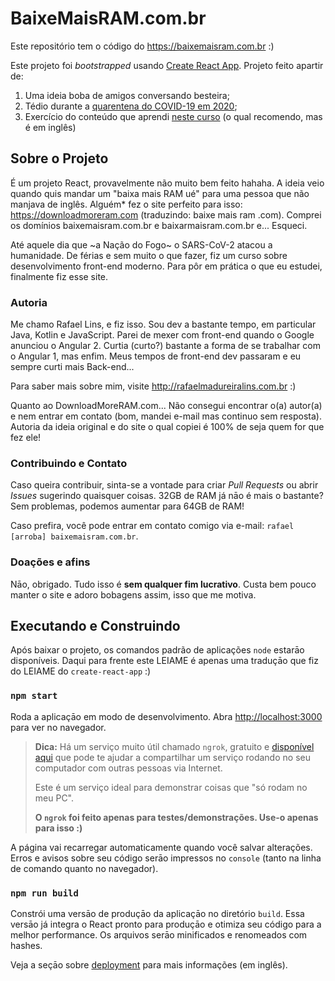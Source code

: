 # BaixeMaisRAM.com.br

Este repositório tem o código do https://baixemaisram.com.br :)

Este projeto foi _bootstrapped_ usando [Create React App](https://github.com/facebook/create-react-app).
Projeto feito apartir de:

1. Uma ideia boba de amigos conversando besteira;
2. Tédio durante a [quarentena do COVID-19 em 2020](https://pt.wikipedia.org/wiki/COVID-19);
3. Exercício do conteúdo que aprendi [neste curso](https://fullstackopen.com/en) (o qual recomendo, mas é em inglês)

## Sobre o Projeto

É um projeto React, provavelmente não muito bem feito hahaha. A ideia veio quando quis mandar um "baixa mais RAM ué"
para uma pessoa que não manjava de inglês. Alguém* fez o site perfeito para isso: <https://downloadmoreram.com>
(traduzindo: baixe mais ram .com). Comprei os domínios baixemaisram.com.br e baixarmaisram.com.br e... Esqueci.

Até aquele dia que ~a Nação do Fogo~ o SARS-CoV-2 atacou a humanidade. De férias e sem muito o que fazer, fiz um
curso sobre desenvolvimento front-end moderno. Para pôr em prática o que eu estudei, finalmente fiz esse site.

### Autoria

Me chamo Rafael Lins, e fiz isso. Sou dev a bastante tempo, em particular Java, Kotlin e JavaScript. Parei de
mexer com front-end quando o Google anunciou o Angular 2. Curtia (curto?) bastante a forma de se trabalhar com
o Angular 1, mas enfim. Meus tempos de front-end dev passaram e eu sempre curti mais Back-end...

Para saber mais sobre mim, visite <http://rafaelmadureiralins.com.br> :)

Quanto ao DownloadMoreRAM.com... Não consegui encontrar o(a) autor(a) e nem entrar em contato (bom, mandei e-mail
mas continuo sem resposta). Autoria da ideia original e do site o qual copiei é 100% de seja quem for que fez ele!

### Contribuindo e Contato

Caso queira contribuir, sinta-se a vontade para criar *Pull Requests* ou abrir _Issues_ sugerindo quaisquer coisas.
32GB de RAM já nāo é mais o bastante? Sem problemas, podemos aumentar para 64GB de RAM!

Caso prefira, você pode entrar em contato comigo via e-mail: `rafael [arroba] baixemaisram.com.br`.

### Doações e afins

Nāo, obrigado. Tudo isso é **sem qualquer fim lucrativo**. Custa bem pouco manter o site e adoro
bobagens assim, isso que me motiva.

## Executando e Construindo

Após baixar o projeto, os comandos padrão de aplicações `node` estarāo disponíveis. Daqui para frente este LEIAME
é apenas uma traduçāo que fiz do LEIAME do `create-react-app` :)

### `npm start`

Roda a aplicaçāo em modo de desenvolvimento. Abra <http://localhost:3000> para ver no
navegador.

>**Dica:** Há um serviço muito útil chamado `ngrok`, gratuito e [disponível aqui](https://ngrok.com/) que pode
>te ajudar a compartilhar um serviço rodando no seu computador com outras pessoas via Internet.
>
>Este é um serviço ideal para demonstrar coisas que "só rodam no meu PC".
>
>**O `ngrok` foi feito apenas para testes/demonstrações. Use-o apenas para isso :)**

A página vai recarregar automaticamente quando você salvar alterações. Erros e avisos sobre seu código serāo
impressos no `console` (tanto na linha de comando quanto no navegador).

### `npm run build`

Constrói uma versāo de produçāo da aplicaçāo no diretório `build`. Essa versāo já integra o React pronto para
produçāo e otimiza seu código para a melhor performance. Os arquivos serāo minificados e renomeados com hashes.

Veja a seçāo sobre [deployment](https://facebook.github.io/create-react-app/docs/deployment) para mais informações
(em inglês).
